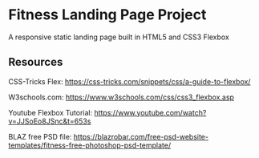 # Fitness Landing Page Project

A responsive static landing page built in HTML5 and CSS3 Flexbox

## Resources

CSS-Tricks Flex: https://css-tricks.com/snippets/css/a-guide-to-flexbox/

W3schools.com: https://www.w3schools.com/css/css3_flexbox.asp

Youtube Flexbox Tutorial: https://www.youtube.com/watch?v=JJSoEo8JSnc&t=653s

BLAZ free PSD file: https://blazrobar.com/free-psd-website-templates/fitness-free-photoshop-psd-template/


